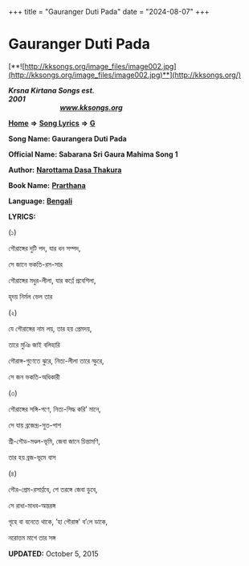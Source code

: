 +++
title = "Gauranger Duti Pada"
date = "2024-08-07"
+++

# Gauranger Duti Pada
[**![http://kksongs.org/image_files/image002.jpg](http://kksongs.org/image_files/image002.jpg)**](http://kksongs.org/)

**_Krsna Kirtana Songs est. 2001_**                                                                                                                                                 **_www.kksongs.org_**

[**Home**](http://kksongs.org/) **⇒** [**Song Lyrics**](http://kksongs.org/lyrics.html) **⇒** [**G**](http://kksongs.org/songs/song_g.html)

**Song Name: Gaurangera Duti Pada**

**Official Name: Sabarana Sri Gaura Mahima Song 1**

**Author:** [**Narottama Dasa Thakura**](http://kksongs.org/authors/list/narottama.html)

**Book Name:** [**Prarthana**](http://kksongs.org/authors/prarthana.html)

**Language:** [**Bengali**](http://kksongs.org/language/list/bengali.html)

**LYRICS:**

(১)

গৌরাঙ্গের দুটি পদ, যার ধন সম্পদ,

সে জানে ভকতি\-রস\-সার

গৌরাঙ্গের মধুর\-লীলা, যার কর্ণ্ণে প্রবেশিলা,

হৃদয় নির্মল ভেল তার

(২)

যে গৌরাঙ্গের নাম লয়, তার হয় প্রেমদয়,

তারে মুঞি জাই বলিহারি

গৌরাঙ্গ\-গুণেতে ঝুরে, নিত্য\-লীলা তারে স্ফুরে,

সে জন ভকতি\-অধিকারী

(৩)

গৌরাঙ্গের সঙ্গি\-গণে, নিত্য\-সিদ্ধ করি’ মানে,

সে যায় ব্রজেন্দ্র\-সুত\-পাশ

শ্রী\-গৌড\-মণ্ডল\-ভূমি, জেবা জানে চিন্তামণি,

তার হয় ব্রজ\-ভূমে বাস

(৪)

গৌর\-প্রেম\-রসার্ণ্ণবে, শে তরঙ্গে জেবা ডুবে,

সে রাধা\-মাধব\-অন্তরঙ্গ

গৃহে বা বনেতে থাকে, ’হা গৌরাঙ্গ’ ব’লে ডাকে,

নরোত্তম মাগে তার সঙ্গ

**UPDATED:** October 5, 2015